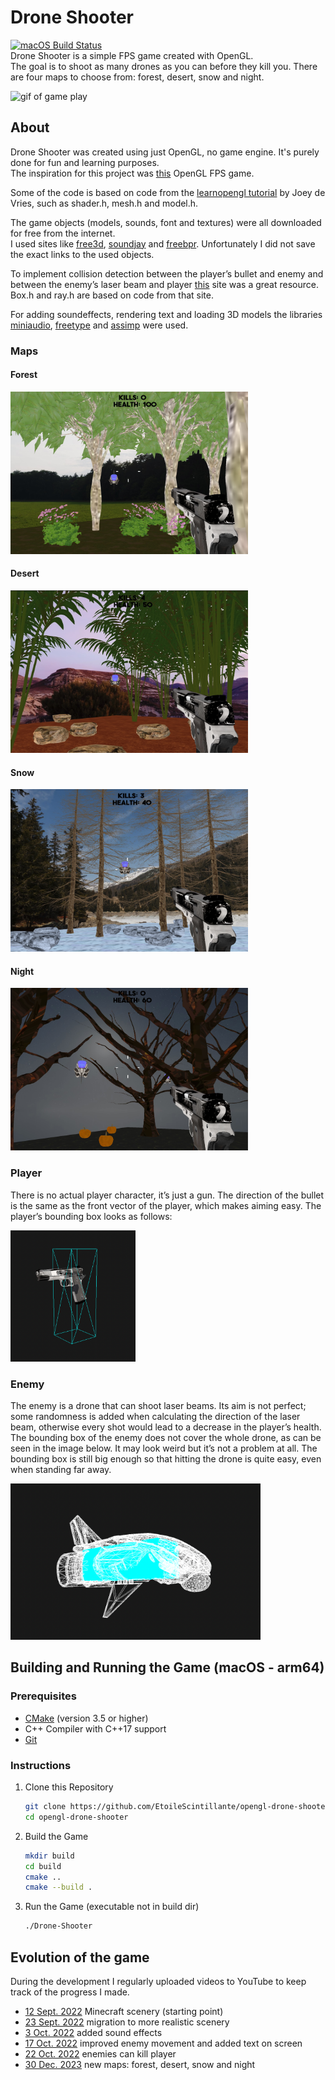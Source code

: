 # Drone Shooter
[![macOS Build Status](https://github.com/EtoileScintillante/opengl-drone-shooter/workflows/Build-macOS-arm64/badge.svg)](https://github.com/opengl-drone-shooter/actions)  
Drone Shooter is a simple FPS game created with OpenGL.  
The goal is to shoot as many drones as you can before they kill you.
There are four maps to choose from: forest, desert, snow and night. 

<img src="doc/ingame_gif.gif" width="400" height="290" alt="gif of game play" />

## About
Drone Shooter was created using just OpenGL, no game engine. It's purely done for fun and learning purposes.  
The inspiration for this project was [this](https://www.youtube.com/watch?v=wIIxI3P_TCc) OpenGL FPS game.

Some of the code is based on code from the [learnopengl tutorial](https://learnopengl.com/) by Joey de Vries,
such as shader.h, mesh.h and model.h.  

The game objects (models, sounds, font and textures) were all downloaded for free from the internet.  
I used sites like [free3d](https://free3d.com/), [soundjay](https://www.soundjay.com/gun-sound-effect.html) and [freebpr](https://freepbr.com/). Unfortunately I did not save the exact links to the used objects.  

To implement collision detection between the player’s bullet and enemy and between the enemy’s laser beam and player [this](https://www.scratchapixel.com/lessons/3d-basic-rendering/minimal-ray-tracer-rendering-simple-shapes/ray-box-intersection) site was a great resource. Box.h and ray.h are based on code from that site. 

For adding soundeffects, rendering text and loading 3D models the libraries [miniaudio](https://github.com/mackron/miniaudio), [freetype](http://freetype.org/) and [assimp](https://github.com/assimp/assimp) were used.

### Maps
#### Forest     
<img src="doc/ingame_forest.jpg" width="380" height="260" alt="screenshot of forest map" />

#### Desert   
<img src="doc/ingame_desert.jpg" width="380" height="260" alt="screenshot of desert map" />

#### Snow  
<img src="doc/ingame_snow.jpg" width="380" height="260" alt="screenshot of snow map" />

#### Night
<img src="doc/ingame_night.jpg" width="380" height="260" alt="screenshot of night map" />  

### Player
There is no actual player character, it’s just a gun. The direction of the bullet is the same as the front vector of the player, which makes aiming easy. The player’s bounding box looks as follows:

<img src="doc/player_bbox/front_side.png" width="200" height="210" alt="bounding box player" />

### Enemy
The enemy is a drone that can shoot laser beams. Its aim is not perfect; some randomness is added when calculating the direction of the laser beam, otherwise every shot would lead to a decrease in the player’s health.   
The bounding box of the enemy does not cover the whole drone, as can be seen in the image below. It may look weird but it’s not a problem at all. The bounding box is still big enough so that hitting the drone is quite easy, even when standing far away. 

<img src="doc/enemy_bbox/front_side.png" width="400" height="250" alt="bounding box enemy" />

## Building and Running the Game (macOS - arm64) 
### Prerequisites

- [CMake](https://cmake.org) (version 3.5 or higher)
- C++ Compiler with C++17 support
- [Git](https://git-scm.com)

### Instructions
1. Clone this Repository

    ```bash
    git clone https://github.com/EtoileScintillante/opengl-drone-shooter.git
    cd opengl-drone-shooter
    ```

2. Build the Game

    ```bash
    mkdir build
    cd build
    cmake ..
    cmake --build .
    ```

3. Run the Game (executable not in build dir)

    ```bash
    ./Drone-Shooter
    ```

## Evolution of the game
During the development I regularly uploaded videos to YouTube to keep track of the progress I made.

- [12 Sept. 2022](https://youtu.be/qpYmfjfTjCA) Minecraft scenery (starting point)
- [23 Sept. 2022](https://youtu.be/ef7LN32q7J0) migration to more realistic scenery
- [3 Oct. 2022](https://youtu.be/Qg2YRp42_rg) added sound effects
- [17 Oct. 2022](https://youtu.be/Spv8I2WCzuU) improved enemy movement and added text on screen
- [22 Oct. 2022](https://youtu.be/Ox03BBIdRAc) enemies can kill player
- [30 Dec. 2023](https://youtu.be/4EliOM1DS_s) new maps: forest, desert, snow and night